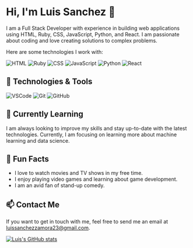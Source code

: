 # Hi, I'm Luis Sanchez 👋

I am a Full Stack Developer with experience in building web applications using HTML, Ruby, CSS, JavaScript, Python, and React. I am passionate about coding and love creating solutions to complex problems. 

Here are some technologies I work with:

![HTML](https://img.shields.io/badge/-HTML-333333?style=flat&logo=HTML5)
![Ruby](https://img.shields.io/badge/-Ruby-333333?style=flat&logo=ruby)
![CSS](https://img.shields.io/badge/-CSS-333333?style=flat&logo=CSS3)
![JavaScript](https://img.shields.io/badge/-JavaScript-333333?style=flat&logo=javascript)
![Python](https://img.shields.io/badge/-Python-333333?style=flat&logo=python)
![React](https://img.shields.io/badge/-React-333333?style=flat&logo=react)

## 🔧 Technologies & Tools

![VSCode](https://img.shields.io/badge/-VSCode-333333?style=flat&logo=visual-studio-code)
![Git](https://img.shields.io/badge/-Git-333333?style=flat&logo=git)
![GitHub](https://img.shields.io/badge/-GitHub-333333?style=flat&logo=github)

## 🌱 Currently Learning

I am always looking to improve my skills and stay up-to-date with the latest technologies. Currently, I am focusing on learning more about machine learning and data science.

## 🎉 Fun Facts

- I love to watch movies and TV shows in my free time.
- I enjoy playing video games and learning about game development.
- I am an avid fan of stand-up comedy.

## 📫 Contact Me

If you want to get in touch with me, feel free to send me an email at [luissanchezzamora23@gmail.com](mailto:luissanchezzamora23@gmail.com).

[![Luis's GitHub stats](https://github-readme-stats.vercel.app/api?username=sanieni6)](https://github.com/anuraghazra/github-readme-stats)


